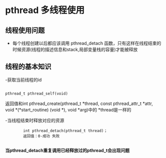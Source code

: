 # pthread 多线程使用

## 线程使用问题

- 每个线程创建以后都应该调用 pthread_detach 函数，只有这样在线程结束的时候资源(线程的描述信息和stack,局部变量栈的容量)才能被释放

## 线程的基本知识

-获取当前线程的id

```

pthread_t pthread_self(void)

```

返回值和int pthread_create(pthread_t *thread, const pthread_attr_t *attr,
                          void *(*start_routine) (void *), void *arg)中的 *thread是一样的
						  
-当线程结束时释放对应的资源

```			  
		int pthread_detach(pthread_t thread)；
		返回值：0-成功 失败
		
```

**当pthread_detach重复调用已经释放过的pthread_t会出现问题**